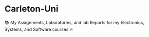 # Carleton-Uni

:books: My Assignments, Laboratories, and lab Reports for my Electronics, Systems, and Software courses :fire:
